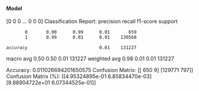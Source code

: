 #### Model
[0 0 0 ... 0 0 0]
Classification Report:
              precision    recall  f1-score   support

           0       0.00      0.99      0.01       659
           1       0.99      0.01      0.01    130568

    accuracy                           0.01    131227
   macro avg       0.50      0.50      0.01    131227
weighted avg       0.98      0.01      0.01    131227

Accuracy: 0.011026694201650575
Confusion Matrix:
[[   650      9]
 [129771    797]]
Confusion Matrix (%):
[[4.95324895e-01 6.85834470e-03]
 [9.88904722e+01 6.07344525e-01]]
